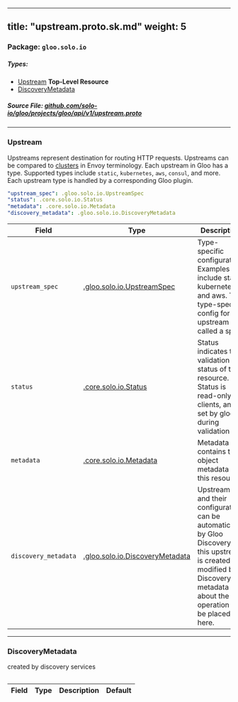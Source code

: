 
---
title: "upstream.proto.sk.md"
weight: 5
---

<!-- Code generated by solo-kit. DO NOT EDIT. -->


### Package: `gloo.solo.io` 
##### Types:


- [Upstream](#Upstream) **Top-Level Resource**
- [DiscoveryMetadata](#DiscoveryMetadata)
  



##### Source File: [github.com/solo-io/gloo/projects/gloo/api/v1/upstream.proto](https://github.com/solo-io/gloo/blob/master/projects/gloo/api/v1/upstream.proto)





---
### <a name="Upstream">Upstream</a>

 

Upstreams represent destination for routing HTTP requests. Upstreams can be compared to
[clusters](https://www.envoyproxy.io/docs/envoy/latest/api-v1/cluster_manager/cluster.html?highlight=cluster) in Envoy terminology.
Each upstream in Gloo has a type. Supported types include `static`, `kubernetes`, `aws`, `consul`, and more.
Each upstream type is handled by a corresponding Gloo plugin.

```yaml
"upstream_spec": .gloo.solo.io.UpstreamSpec
"status": .core.solo.io.Status
"metadata": .core.solo.io.Metadata
"discovery_metadata": .gloo.solo.io.DiscoveryMetadata

```

| Field | Type | Description | Default |
| ----- | ---- | ----------- |----------- | 
| `upstream_spec` | [.gloo.solo.io.UpstreamSpec](../plugins.proto.sk#UpstreamSpec) | Type-specific configuration. Examples include static, kubernetes, and aws. The type-specific config for the upstream is called a spec. |  |
| `status` | [.core.solo.io.Status](../../../../../../solo-kit/api/v1/status.proto.sk#Status) | Status indicates the validation status of the resource. Status is read-only by clients, and set by gloo during validation |  |
| `metadata` | [.core.solo.io.Metadata](../../../../../../solo-kit/api/v1/metadata.proto.sk#Metadata) | Metadata contains the object metadata for this resource |  |
| `discovery_metadata` | [.gloo.solo.io.DiscoveryMetadata](../upstream.proto.sk#DiscoveryMetadata) | Upstreams and their configuration can be automatically by Gloo Discovery if this upstream is created or modified by Discovery, metadata about the operation will be placed here. |  |




---
### <a name="DiscoveryMetadata">DiscoveryMetadata</a>

 
created by discovery services

```yaml

```

| Field | Type | Description | Default |
| ----- | ---- | ----------- |----------- | 





<!-- Start of HubSpot Embed Code -->
<script type="text/javascript" id="hs-script-loader" async defer src="//js.hs-scripts.com/5130874.js"></script>
<!-- End of HubSpot Embed Code -->

